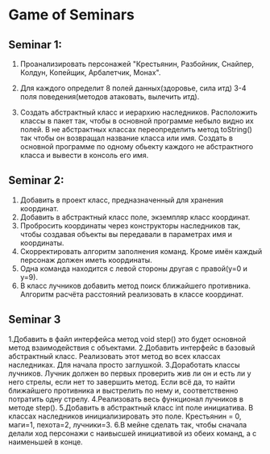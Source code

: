 # Game of Seminars

## Seminar 1: 

1. Проанализировать персонажей 
"Крестьянин, Разбойник, Снайпер, Колдун, Копейщик, Арбалетчик, Монах". 

2. Для каждого определит 8 полей данных(здоровье, сила итд) 3-4 поля поведения(методов атаковать, вылечить итд). 

3. Создать абстрактный класс и иерархию наследников. 
Расположить классы в пакет так, чтобы в основной программе небыло видно их полей. 
В не абстрактных классах переопределить метод toString() так чтобы он возвращал название класса или имя. 
Создать в основной программе по одному обьекту каждого не абстрактного класса и вывести в консоль его имя.

## Seminar 2:

1. Добавить в проект класс, предназначенный для хранения координат.
2. Добавить в абстрактный класс поле, экземпляр класс координат.
3. Пробросить координаты через конструкторы наследников так, чтобы создавая объекты вы передавали в параметрах имя и координаты.
4. Скорректировать алгоритм заполнения команд. Кроме имён каждый персонаж должен иметь координаты.
5. Одна команда находится с левой стороны другая с правой(у=0 и у=9).
6. В класс лучников добавить метод поиск ближайшего противника. Алгоритм расчёта расстояний реализовать в классе координат.

## Seminar 3

1.Добавить в файл интерфейса метод void step() это будет основной метод взаимодействия с объектами. 
2.Добавить интерфейс в базовый абстрактный класс. Реализовать этот метод во всех классах наследниках. Для начала просто заглушкой.
3.Доработать классы лучников. Лучник должен во первых проверить жив ли он и есть ли у него стрелы, если нет то завершить метод.
Если всё да, то найти ближайшего противника и выстрелить по нему и, соответственно потратить одну стрелу.
4.Реализовать весь функционал лучников в методе step().
5.Добавить в абстрактный класс int поле инициатива. В классах наследников инициализировать это поле.
Крестьянин = 0, маги=1, пехота=2, лучники=3.
6.В мейне сделать так, чтобы сначала делали ход персонажи с наивысшей инициативой из обеих команд, а с наименьшей в конце.